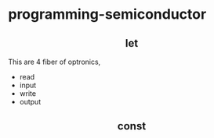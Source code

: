 # programming-semiconductor

<h2 align="center">let</h2>

This are 4 fiber of optronics, 

* read
* input 
* write 
* output 


<h2 align="center">const</h2>

